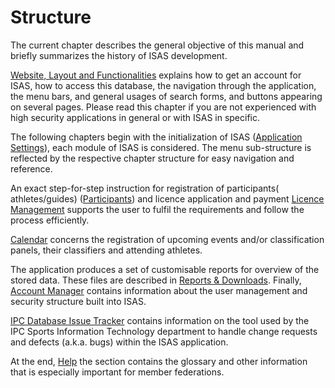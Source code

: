 # Structure

The current chapter describes the general objective of this manual and briefly summarizes the
history of ISAS development.

[Website, Layout and Functionalities](layout-and-functionalities/access.md) explains how to get an
account for ISAS, how to access this database, the navigation through the application, the menu
bars, and general usages of search forms, and buttons appearing on several pages. Please read this
chapter if you are not experienced with high security applications in general or with ISAS in
specific.

The following chapters begin with the initialization of
ISAS ([Application Settings](application-settings/configuration.md)), each module of ISAS is
considered. The menu sub-structure is reflected by
the respective chapter structure for easy navigation and reference.

An exact step-for-step instruction for registration of participants(
athletes/guides)  ([Participants](participants/registration-and-licencing-statuses.md)) and licence
application and
payment [Licence Management](licence-management/licence-application-process.md) supports the user to
fulfil the requirements and follow the process efficiently.

[Calendar](calendar/competitions.md) concerns the registration of upcoming events and/or
classification panels, their classifiers and attending athletes.

The application produces a set of customisable reports for overview of the stored data. These files
are described in [Reports & Downloads](reports-and-downloads/classification-master-list.md).
Finally, [Account Manager](account-manager/user-accounts.md) contains information about the user
management and security structure built into ISAS.

[IPC Database Issue Tracker](database-issue-tracker/change-requests.md) contains information on the
tool used by the IPC Sports Information Technology department to handle change
requests and defects (a.k.a. bugs) within the ISAS application.

At the end, [Help](help/glossary.md) the section contains the glossary and other information that is
especially important for member federations.